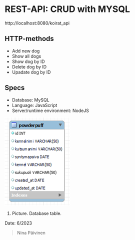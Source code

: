 # REST-API: CRUD with MYSQL

http://localhost:8080/koirat_api

## HTTP-methods
+ Add new dog
+ Show all dogs
+ Show dog by ID
+ Delete dog by ID
+ Upadate dog by ID

## Specs
* Database: MySQL
* Language: JavaScript
* Server/runtime environment: NodeJS

![Alt text](image.png)
1. Picture. Database table.

Date: 6/2023
> Nina Päivinen
